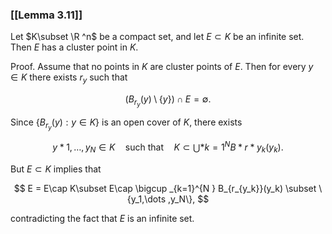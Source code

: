 ### [[Lemma 3.11]]

Let $K\subset \R ^n$ be a compact set, and let $E\subset K$ be an infinite set. Then $E$ has a cluster point in $K$.

Proof. Assume that no points in $K$ are cluster points of $E$. Then for every $y\in K$ there exists $r_y$ such that

$$ (B_{r_y}(y)\setminus \{y\})\cap E = \emptyset . $$

Since $\{B_{r_y}(y): y\in K\}$ is an open cover of $K$, there exists

$$ y*1, \dots , y_N \in K \quad \text {such that}\quad K\subset \bigcup *{k=1}^N B*{r*{y_k}}(y_k). $$

But $E\subset K$ implies that

$$ E = E\cap K\subset E\cap \bigcup _{k=1}^{N } B_{r_{y_k}}(y_k) \subset \{y_1,\dots ,y_N\}, $$

contradicting the fact that $E$ is an infinite set.
